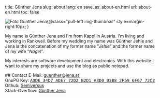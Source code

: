 title: Günther Jena
slug: about
lang: en
save_as: about-en.html
url: about-en.html
toc: false

![Foto Günther Jena{@class="pull-left img-thumbnail" style=margin-right:10px; }]({filename}/extra/foto.jpg)

My name is Günther Jena and I'm from Kappl in Austria. I'm living and working in Rankweil. Before my wedding my name was Günther Jehle and Jena is the concatenation of my former name "*Jehle*" and the former name of my wife "*Nagel*".

My interests are software development and electronics. With this website I want to share my projects and use the blog as public notepad.

<div class="clearfix"></div>
## Contact
E-Mail: <a href="mailto:guenther@jena.at">guenther@jena.at&nbsp;<span class="fa fa-envelope-o"></a><br />
GnuPG Key: <a href="{filename}jena.asc" class="download"><samp>ADD6 34D7 ADE7 72D2 B2D1  A3D0 03B8 2F59 6F67 72C2</samp></a><br />
Github: <a href="https://github.com/semiversus" class="external">Semiversus</a><br />
Stack-Overflow: <a href="http://stackoverflow.com/users/166605" class="external">Günther Jena</a>
